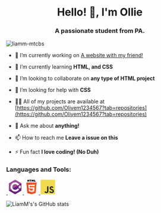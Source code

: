 <h1 align="center">Hello! 👋, I'm Ollie</h1>
<h3 align="center">A passionate student from PA.</h3>

<p align="left"> <img src="https://komarev.com/ghpvc/?username=liamm-mtcbs&label=Profile%20views&color=0e75b6&style=flat" alt="liamm-mtcbs" /> </p>

- 🔭 I’m currently working on [A website with my friend!](https://github.com/Olivem1234567/olivem1234567.github.io)

- 🌱 I’m currently learning **HTML, and CSS**

- 👯 I’m looking to collaborate on **any type of HTML project**

- 🤝 I’m looking for help with **CSS**

- 👨‍💻 All of my projects are available at [https://github.com/Olivem1234567?tab=repositories](https://github.com/Olivem1234567?tab=repositories)

- 💬 Ask me about **anything!**

- 📫 How to reach me **Leave a issue on this**

- ⚡ Fun fact **I love coding! (No Duh)**


<h3 align="left">Languages and Tools:</h3>
<p align="left"> <a href="https://www.w3schools.com/cpp/" target="_blank" rel="noreferrer"> <img href="https://www.w3schools.com/cs/" target="_blank" rel="noreferrer"> <img src="https://raw.githubusercontent.com/devicons/devicon/master/icons/csharp/csharp-original.svg" alt="csharp" width="40" height="40"/> </a> <a href="https://www.w3.org/html/" target="_blank" rel="noreferrer"> <img src="https://raw.githubusercontent.com/devicons/devicon/master/icons/html5/html5-original-wordmark.svg" alt="html5" width="40" height="40"/> </a> <a href="https://developer.mozilla.org/en-US/docs/Web/JavaScript" target="_blank" rel="noreferrer"> <img src="https://raw.githubusercontent.com/devicons/devicon/master/icons/javascript/javascript-original.svg" alt="javascript" width="40" height="40"/> </a> 
  

![LiamM's's GitHub stats](https://github-readme-stats.vercel.app/api?username=LiamM-MTCBs&show_icons=true&theme=radical)
